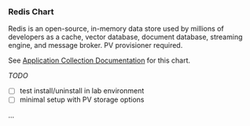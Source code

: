 ### Redis Chart

Redis is an open-source, in-memory data store used by millions of developers as a cache, vector database, document database, streaming engine, and message broker. PV provisioner required.

See [Application Collection Documentation](https://apps.rancher.io/applications/redis) for this chart.

_TODO_
- [ ] test install/uninstall in lab environment
- [ ] minimal setup with PV storage options

...
